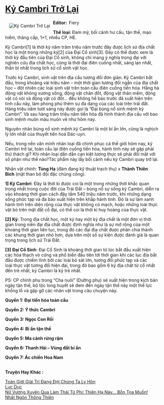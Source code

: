 <a href="https://utruyen.com/ky-cambri-tro-lai/10706/" title="Kỷ Cambri Trở Lại"><h1>Kỷ Cambri Trở Lại</h1></a><div style="display:table"><img align="right" style="float: left; padding: 10px;" src="https://utruyen.com/images/story/200x260/ky-cambri-tro-lai.jpg" alt="Kỷ Cambri Trở Lại"><b>Editor:  </b>Fiery<p></p><b>Thể loại: </b>Đam mỹ, bối cảnh hư cấu, tận thế, mạo hiểm, thăng cấp, 1×1, nhiều CP, HE.<p></p>Kỷ Cambri[1] là thời kỳ năm trăm triệu năm trước đây được lịch sử địa chất học là một trong những kỷ[2] của Đại Cổ sinh[3]. Đây có thể được xem là thời kỳ đầu tiên của Đại Cổ sinh, không chỉ mang ý nghĩa trọng đại với nghiên cứu địa chất học, cũng là thời đại điên cuồng nhất, sáng lạn nhất, thần bí nhất trong lịch sử cổ sinh vật học.<p></p>Trước kỷ Cambri, sinh vật trên địa cầu tương đối đơn giản. Kỷ Cambri bắt đầu, trong khoảng vài triệu năm – một thời gian tương đối ngắn của địa chất học – đột nhiên các loài sinh vật trên toàn cầu điên cuồng tiến hóa. Hằng hà động vật không xương sống, động vật chân đốt, động vật thân mềm, động vật có vòi và động vật có đốt… đều không hề báo trước đã xuất hiện trên tinh cầu này, làm phong phú thêm sự đa dạng của các loài trên trái đất. Hàng triệu năm tươi sáng này được gọi là “Đại bùng nổ sinh mệnh kỷ Cambri”. Và sau hàng trăm triệu năm tiến hóa đã hình thành địa cầu với bao sinh mệnh muôn màu muôn vẻ như hôm nay.<p></p>Nguyên nhân bùng nổ sinh mệnh kỷ Cambri là một bí ẩn lớn, cũng là nghịch lý lớn nhất của thuyết tiến hoá Đác-uyn.<p></p>Nếu, trong nền văn minh nhân loại đã chinh phục cả thế giới hôm nay, kỷ Cambri trở lại, toàn cầu lại điên cuồng tiến hóa, hành tinh này sẽ gặp phải thử thách gì? Khi nhân loại dần dần cạn kiệt lương thực sẽ phải đối mặt với số phận như thế nào?Tác phẩm này lấy bối cảnh nếu kỷ Cambri quay trở lại.<p></p>Nhân vật chính: <strong>Tùng Hạ</strong> (đảm đang kỹ thuật trạch thụ) x <strong>Thành Thiên Bích</strong> (mặt than bộ đội đặc chủng công).<p></p><strong>1] </strong><strong>Kỷ Cambri</strong>: Đây là thời kì được coi là một trong những thời khắc quan trọng nhất trong cuộc đời của Trái Đất – bùng nổ sự sống kỷ Cambri, diễn ra vào khoảng thời gian cách đây tầm 540 triệu năm trước, khi những dạng sống phức tạp và đa bào xuất hiện trên khắp hành tinh. Đó là sự làm xanh hành tinh trên diện rộng của thực vật không có mạch, hoặc những loài thực vật bò trên mặt đất cổ đại, có thể coi là thời kì huy hoàng của thực vật.<p></p><strong>[2] </strong><strong>Kỷ</strong>: Trong địa chất học, một kỷ hay một kỷ địa chất là một đơn vị thời gian trong niên đại địa chất được định nghĩa như là sự mở rộng của một khoảng thời gian liên tục, trong đó các đại địa chất được phân chia thành các khung thời gian nhỏ hơn, dựa trên một số sự kiện được đánh giá là quan trọng trong lịch sử Trái Đất.<p></p><strong>[3] </strong><strong>Đại Cổ Sinh</strong>: Đại Cổ Sinh là khoảng thời gian từ lúc bắt đầu xuất hiện các hóa thạch vỏ cứng và phổ biến đầu tiên tới thời gian khi các lục địa bắt đầu được chiếm lĩnh bởi các loài bò sát lớn, tương đối phức tạp và các loài thực vật tương đối hiện đại, trong đó bao gồm 6 kỷ địa chất từ cổ nhất đến trẻ nhất, kỷ Cambri là kỷ trẻ nhất.<p></p>PS: CP chính phụ trong “Cha nuôi” (Dưỡng phụ) sẽ xuất hiện trong kịch bản ngày tận thế, bộ tộc long huyết sẽ đem đến ngày tận thế này một thế lực khổng lồ và gặp gỡ các nhân vật trong câu chuyện này.<p></p><strong><p></p>Quyển 1: Đại tiến hóa toàn cầu</strong><p></p><strong>Quyển 2: Ý thức Cambri</strong><p></p><strong>Quyển 3: Ngọc Con Rối</strong><p></p><strong>Quyển 4: Bí ẩn tận thế</strong><p></p><strong>Quyển 5: Ma cảnh rừng rậm</strong><p></p><strong>Quyển 6: Thanh Hải – Vùng đất bí ẩn</strong><p></p><strong>Quyển 7: Ác chiến Hoa Nam</strong></div><p><br><b>Truyện Hay Khác :</b></p><a href="https://utruyen.com/toan-gioi-giai-tri-dang-doi-chung-ta-ly-hon/19196/" alt="Toàn Giới Giải Trí Đang Đợi Chúng Ta Ly Hôn">Toàn Giới Giải Trí Đang Đợi Chúng Ta Ly Hôn</a><br/><a href="https://dammy2019.blogspot.com/2019/11/luc-duc.html" alt="Lục Dục">Lục Dục</a><br/><a href="https://github.com/quanluxury/ngontinhhot/tree/master/truyenhay/16808/" alt="Nữ Vương Xuyên Qua Làm Thái Tử Phi: Thiên Hạ Này... Bổn Tọa Muốn!">Nữ Vương Xuyên Qua Làm Thái Tử Phi: Thiên Hạ Này... Bổn Tọa Muốn!</a><br/><a href="https://truyenngontinhay.wordpress.com/2019/10/03/nhat-ngon-thong-thien/" alt="Nhất Ngôn Thông Thiên">Nhất Ngôn Thông Thiên</a><br/>